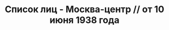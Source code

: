 ---
title: Список лиц - Москва-центр // от 10 июня 1938 года
description: РГАСПИ, ф.17, оп.171, дело 417, лист 201
images:
- /disk/pictures/v09/17-171-417-201.jpg
- /disk/pictures/v09/17-171-417-202.jpg
- /disk/pictures/v09/17-171-417-203.jpg
- /disk/pictures/v09/17-171-417-204.jpg
- /disk/pictures/v09/17-171-417-205.jpg
- /disk/pictures/v09/17-171-417-206.jpg
---